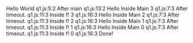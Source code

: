 Hello World q1.js:5:2
After main q1.js:13:2
Hello Inside Main 3 q1.js:7:3
After timeout. q1.js:11:3
Inside f! 3 q1.js:16:3
Hello Inside Main 2 q1.js:7:3
After timeout. q1.js:11:3
Inside f! 2 q1.js:16:3
Hello Inside Main 1 q1.js:7:3
After timeout. q1.js:11:3
Inside f! 1 q1.js:16:3
Hello Inside Main 0 q1.js:7:3
After timeout. q1.js:11:3
Inside f! 0 q1.js:16:3
Done!

